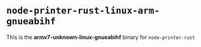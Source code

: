 # `node-printer-rust-linux-arm-gnueabihf`

This is the **armv7-unknown-linux-gnueabihf** binary for `node-printer-rust`
